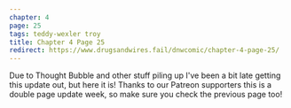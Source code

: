 ```yaml
---
chapter: 4
page: 25
tags: teddy-wexler troy
title: Chapter 4 Page 25
redirect: https://www.drugsandwires.fail/dnwcomic/chapter-4-page-25/
---
```


Due to Thought Bubble and other stuff piling up I've been a bit late getting this update out, but here it is! Thanks to our Patreon supporters this is a double page update week, so make sure you check the previous page too!
